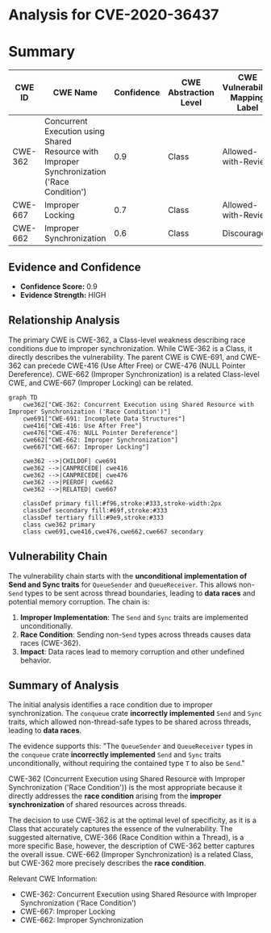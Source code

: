 # Analysis for CVE-2020-36437

# Summary
| CWE ID | CWE Name | Confidence | CWE Abstraction Level | CWE Vulnerability Mapping Label | CWE-Vulnerability Mapping Notes |
|---|---|---|---|---|---|
| CWE-362 | Concurrent Execution using Shared Resource with Improper Synchronization ('Race Condition') | 0.9 | Class | Allowed-with-Review | Primary CWE |
| CWE-667 | Improper Locking | 0.7 | Class | Allowed-with-Review | Secondary Candidate |
| CWE-662 | Improper Synchronization | 0.6 | Class | Discouraged | Secondary Candidate |

## Evidence and Confidence

*   **Confidence Score:** 0.9
*   **Evidence Strength:** HIGH

## Relationship Analysis
The primary CWE is CWE-362, a Class-level weakness describing race conditions due to improper synchronization. While CWE-362 is a Class, it directly describes the vulnerability. The parent CWE is CWE-691, and CWE-362 can precede CWE-416 (Use After Free) or CWE-476 (NULL Pointer Dereference). CWE-662 (Improper Synchronization) is a related Class-level CWE, and CWE-667 (Improper Locking) can be related.

```mermaid
graph TD
    cwe362["CWE-362: Concurrent Execution using Shared Resource with Improper Synchronization ('Race Condition')"]
    cwe691["CWE-691: Incomplete Data Structures"]
    cwe416["CWE-416: Use After Free"]
    cwe476["CWE-476: NULL Pointer Dereference"]
    cwe662["CWE-662: Improper Synchronization"]
    cwe667["CWE-667: Improper Locking"]

    cwe362 -->|CHILDOF| cwe691
    cwe362 -->|CANPRECEDE| cwe416
    cwe362 -->|CANPRECEDE| cwe476
    cwe362 -->|PEEROF| cwe662
    cwe362 -->|RELATED| cwe667

    classDef primary fill:#f96,stroke:#333,stroke-width:2px
    classDef secondary fill:#69f,stroke:#333
    classDef tertiary fill:#9e9,stroke:#333
    class cwe362 primary
    class cwe691,cwe416,cwe476,cwe662,cwe667 secondary
```

## Vulnerability Chain
The vulnerability chain starts with the **unconditional implementation of Send and Sync traits** for `QueueSender` and `QueueReceiver`. This allows non-`Send` types to be sent across thread boundaries, leading to **data races** and potential memory corruption. The chain is:

1.  **Improper Implementation**: The `Send` and `Sync` traits are implemented unconditionally.
2.  **Race Condition**: Sending non-`Send` types across threads causes data races (CWE-362).
3.  **Impact**: Data races lead to memory corruption and other undefined behavior.

## Summary of Analysis
The initial analysis identifies a race condition due to improper synchronization. The `conqueue` crate **incorrectly implemented** `Send` and `Sync` traits, which allowed non-thread-safe types to be shared across threads, leading to **data races**.

The evidence supports this: "The `QueueSender` and `QueueReceiver` types in the `conqueue` crate **incorrectly implemented** `Send` and `Sync` traits unconditionally, without requiring the contained type `T` to also be `Send`."

CWE-362 (Concurrent Execution using Shared Resource with Improper Synchronization ('Race Condition')) is the most appropriate because it directly addresses the **race condition** arising from the **improper synchronization** of shared resources across threads.

The decision to use CWE-362 is at the optimal level of specificity, as it is a Class that accurately captures the essence of the vulnerability. The suggested alternative, CWE-366 (Race Condition within a Thread), is a more specific Base, however, the description of CWE-362 better captures the overall issue. CWE-662 (Improper Synchronization) is a related Class, but CWE-362 more precisely describes the **race condition**.

Relevant CWE Information:
*   CWE-362: Concurrent Execution using Shared Resource with Improper Synchronization ('Race Condition')
*   CWE-667: Improper Locking
*   CWE-662: Improper Synchronization